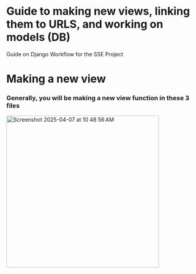 # Guide to making new views, linking them to URLS, and working on models (DB)
Guide on Django Workflow for the SSE Project



# Making a new view

### Generally, you will be making a new view function in these 3 files

<img width="398" alt="Screenshot 2025-04-07 at 10 48 56 AM" src="https://github.com/user-attachments/assets/2b2618f3-5601-4120-811c-f3197321bfa0" />
